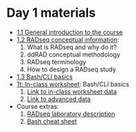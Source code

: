 # Day 1 materials

* [1.1 General introduction to the course](https://github.com/eachambers/UNAMtraining/blob/main/Day1/1.1_Welcome.pdf)
* [1.2 RADseq conceptual information](https://github.com/eachambers/UNAMtraining/blob/main/Day1/1.2_RADseq_conceptual.pdf):
    1. What is RADseq and why do it?
    2. ddRAD conceptual methodology
    3. RADseq terminology
    4. How to design a RADseq study
* [1.3 Bash/CLI basics](https://github.com/eachambers/UNAMtraining/blob/main/Day1/1.3_Bash_intro.pdf)
* [1t: In-class worksheet](https://github.com/eachambers/UNAMtraining/blob/main/Day1/1t_Bash_tutorial.docx): Bash/CLI basics
    1. [Link to in-class worksheet data](https://utexas.box.com/s/qybj49agfq13556v00yj2dfhc7o40m1u)
    2. [Link to advanced data](https://utexas.box.com/s/805qg0ezhfmhcsnc384h0x9or49ej5kr)
* Course extras:
    1. [RADseq laboratory description](https://github.com/eachambers/UNAMtraining/blob/main/Day1/1.0_RADseq_laboratory.pdf)
    2. [Bash cheat sheet](https://github.com/eachambers/UNAMtraining/blob/main/Day1/bash_cheat_sheet.pdf)
